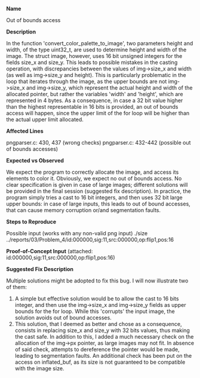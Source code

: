 **Name**

Out of bounds access

**Description**

In the function 'convert_color_palette_to_image', two parameters height and width, of the type uint32_t, are used to determine height and width of the image. 
The struct image, however, uses 16 bit unsigned integers for the fields size_x and size_y. This leads to possible mistakes in the casting operation, with discrepancies between the values of img->size_x and width (as well as img->size_y and height). 
This is particularly problematic in the loop that iterates through the image, as the upper bounds are not img->size_x and img->size_y, which represent the actual height and width of the allocated pointer, but rather the variables 'width' and 'height', which are represented in 4 bytes.
As a consequence, in case a 32 bit value higher than the highest representable in 16 bits is provided, an out of bounds access will happen, since the upper limit of the for loop will be higher than the actual upper limit allocated.

**Affected Lines**

pngparser.c: 430, 437 (wrong checks)
pngparser.c: 432-442 (possible out of bounds accesses)

**Expected vs Observed**

We expect the program to correctly allocate the image, and access its elements to color it. Obviously, we expect no out of bounds access. No clear specification is given in case of large images; different solutions will be provided in the final session (suggested fix description).
In practice, the program simply tries a cast to 16 bit integers, and then uses 32 bit large upper bounds: in case of large inputs, this leads to out of bound accesses, that can cause memory corruption or/and segmentation faults.

**Steps to Reproduce**

Possible input (works with any non-valid png input)
./size ../reports/03/Problem_4/id\:000000\,sig\:11\,src\:000000\,op\:flip1\,pos\:16

**Proof-of-Concept Input**
(attached: id:000000,sig:11,src:000000,op:flip1,pos:16) 

**Suggested Fix Description**

Multiple solutions might be adopted to fix this bug. I will now illustrate two of them:
1) A simple but effective solution would be to allow the cast to 16 bits integer, and then use the img->size_x and img->size_y fields as upper bounds for the for loop. While this 'corrupts' the input image, the solution avoids out of bound accesses.
2) This solution, that I deemed as better and chose as a consequence, consists in replacing size_x and size_y with 32 bits values, thus making the cast safe. In addition to this, I added a much necessary check on the allocation of the img->px pointer, as large images may not fit. In absence of said check, attempts to dereference the pointer would be made, leading to segmentation faults. An additional check has been put on the access on inflated_buf, as its size is not guaranteed to be compatible with the image size.
